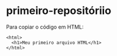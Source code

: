 # primeiro-repositóriio

Para copiar o código em HTML:
```
<html>
  <h1>Meu primeiro arquivo HTML</h1>
</html>
```
